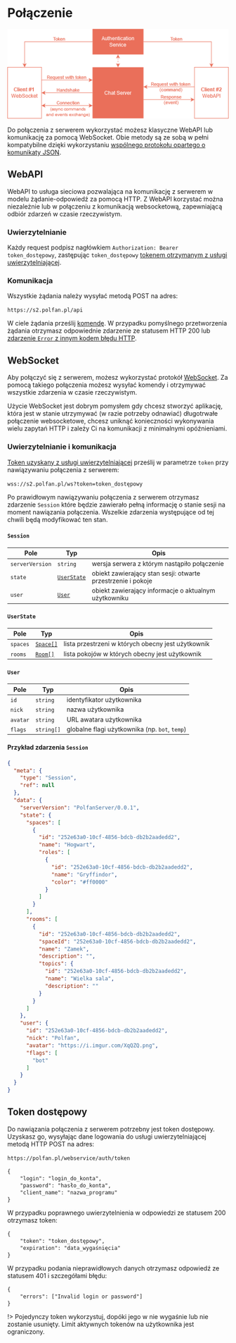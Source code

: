 # Połączenie

![Schemat](img/connection-arch.png)

Do połączenia z serwerem wykorzystać możesz klasyczne WebAPI lub komunikację za pomocą WebSocket. Obie metody są ze sobą
w pełni kompatybilne dzięki wykorzystaniu [wspólnego protokołu opartego o komunikaty JSON](protocol.md).

## WebAPI

WebAPI to usługa sieciowa pozwalająca na komunikację z serwerem w modelu żądanie-odpowiedź za pomocą HTTP. 
Z WebAPI korzystać można niezależnie lub w połączeniu z komunikacją websocketową, zapewniającą odbiór zdarzeń w czasie 
rzeczywistym.

### Uwierzytelnianie

Każdy request podpisz nagłówkiem `Authorization: Bearer token_dostępowy`, zastępując `token_dostępowy` 
[tokenem otrzymanym z usługi uwierzytelniającej](connection.md#token-dostępowy).

### Komunikacja

Wszystkie żądania należy wysyłać metodą POST na adres:

`https://s2.polfan.pl/api`

W ciele żądania prześlij [komendę](protocol.md). W przypadku pomyślnego przetworzenia żądania otrzymasz odpowiednie zdarzenie ze statusem HTTP 200 lub [zdarzenie `Error` z innym kodem błędu HTTP](errors.md#globalne-kody-błędów).

## WebSocket

Aby połączyć się z serwerem, możesz wykorzystać protokół [WebSocket](https://developer.mozilla.org/en-US/docs/Web/API/WebSocket). 
Za pomocą takiego połączenia możesz wysyłać komendy i otrzymywać wszystkie zdarzenia w czasie rzeczywistym.

Użycie WebSocket jest dobrym pomysłem gdy chcesz stworzyć aplikację, która jest w stanie utrzymywać (w razie potrzeby odnawiać) 
długotrwałe połączenie websocketowe, chcesz uniknąć konieczności wykonywania wielu zapytań HTTP i zależy Ci na komunikacji
z minimalnymi opóźnieniami.

### Uwierzytelnianie i komunikacja

[Token uzyskany z usługi uwierzytelniającej](connection.md#token-dostępowy) prześlij w parametrze `token` przy nawiązywaniu połączenia z serwerem: 

`wss://s2.polfan.pl/ws?token=token_dostępowy`

Po prawidłowym nawiązywaniu połączenia z serwerem otrzymasz zdarzenie `Session` które będzie zawierało pełną informację 
o stanie sesji na moment nawiązania połączenia. Wszelkie zdarzenia występujące od tej chwili będą modyfikować ten stan.

#### `Session`

| Pole            | Typ                                  | Opis                                                         |
|-----------------|--------------------------------------|--------------------------------------------------------------|
| `serverVersion` | `string`                             | wersja serwera z którym nastąpiło połączenie                 |
| `state`         | [`UserState`](connection.md#session) | obiekt zawierający stan sesji: otwarte przestrzenie i pokoje |
| `user`          | [`User`](connection.md#session)      | obiekt zawierający informacje o aktualnym użytkowniku        |

#### `UserState`

| Pole            | Typ                                            | Opis                                               |
|-----------------|------------------------------------------------|----------------------------------------------------|
| `spaces`        | [`Space[]`](spaces.md#space)                   | lista przestrzeni w których obecny jest użytkownik |
| `rooms`         | [`Room[]`](rooms.md#room)                      | lista pokojów w których obecny jest użytkownik     |

#### `User`

| Pole     | Typ        | Opis                                           |
|----------|------------|------------------------------------------------|
| `id`     | `string`   | identyfikator użytkownika                      |
| `nick`   | `string`   | nazwa użytkownika                              |
| `avatar` | `string`   | URL awatara użytkownika                        |
| `flags`  | `string[]` | globalne flagi użytkownika (np. `bot`, `temp`) |

#### Przykład zdarzenia `Session`

```json
{
  "meta": {
    "type": "Session",
    "ref": null
  },
  "data": {
    "serverVersion": "PolfanServer/0.0.1",
    "state": {
      "spaces": [
        {
          "id": "252e63a0-10cf-4856-bdcb-db2b2aadedd2",
          "name": "Hogwart",
          "roles": [
            {
              "id": "252e63a0-10cf-4856-bdcb-db2b2aadedd2",
              "name": "Gryffindor",
              "color": "#ff0000"
            }
          ]
        }
      ],
      "rooms": [
        {
          "id": "252e63a0-10cf-4856-bdcb-db2b2aadedd2",
          "spaceId": "252e63a0-10cf-4856-bdcb-db2b2aadedd2",
          "name": "Zamek",
          "description": "",
          "topics": {
            "id": "252e63a0-10cf-4856-bdcb-db2b2aadedd2",
            "name": "Wielka sala",
            "description": ""
          }
        }
      ]
    },
    "user": {
      "id": "252e63a0-10cf-4856-bdcb-db2b2aadedd2",
      "nick": "Polfan",
      "avatar": "https://i.imgur.com/XqQZQ.png",
      "flags": [
        "bot"
      ]
    }
  }
}
```

## Token dostępowy

Do nawiązania połączenia z serwerem potrzebny jest token dostępowy. Uzyskasz go, wysyłając dane logowania do usługi uwierzytelniającej metodą HTTP POST na adres:

`https://polfan.pl/webservice/auth/token` 

    {
	    "login": "login_do_konta",
	    "password": "hasło_do_konta",
	    "client_name": "nazwa_programu"
    }

W przypadku poprawnego uwierzytelnienia w odpowiedzi ze statusem 200 otrzymasz token:

    {
	    "token": "token_dostępowy",
	    "expiration": "data_wygaśnięcia"
    }

W przypadku podania nieprawidłowych danych otrzymasz odpowiedź ze statusem 401 i szczegółami błędu:

    {
	    "errors": ["Invalid login or password"]
    }

!> Pojedynczy token wykorzystuj, dopóki jego w nie wygaśnie lub nie zostanie usunięty. Limit aktywnych tokenów na użytkownika jest ograniczony.
